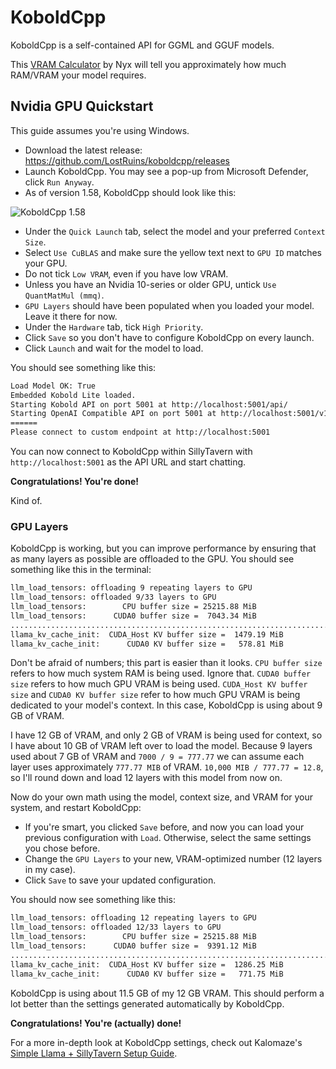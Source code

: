# KoboldCpp

KoboldCpp is a self-contained API for GGML and GGUF models.

This [VRAM Calculator](https://huggingface.co/spaces/NyxKrage/LLM-Model-VRAM-Calculator) by Nyx will tell you approximately how much RAM/VRAM your model requires.

## Nvidia GPU Quickstart

This guide assumes you're using Windows.

* Download the latest release: <https://github.com/LostRuins/koboldcpp/releases>
* Launch KoboldCpp. You may see a pop-up from Microsoft Defender, click `Run Anyway`.
* As of version 1.58, KoboldCpp should look like this:

![KoboldCpp 1.58](/static/koboldcpp.png)

* Under the `Quick Launch` tab, select the model and your preferred `Context Size`.
* Select `Use CuBLAS` and make sure the yellow text next to `GPU ID` matches your GPU.
* Do not tick `Low VRAM`, even if you have low VRAM.
* Unless you have an Nvidia 10-series or older GPU, untick `Use QuantMatMul (mmq)`.
* `GPU Layers` should have been populated when you loaded your model. Leave it there for now.
* Under the `Hardware` tab, tick `High Priority`.
* Click `Save` so you don't have to configure KoboldCpp on every launch.
* Click `Launch` and wait for the model to load.

You should see something like this:

```txt
Load Model OK: True
Embedded Kobold Lite loaded.
Starting Kobold API on port 5001 at http://localhost:5001/api/
Starting OpenAI Compatible API on port 5001 at http://localhost:5001/v1/
======
Please connect to custom endpoint at http://localhost:5001
```

You can now connect to KoboldCpp within SillyTavern with `http://localhost:5001` as the API URL and start chatting.

**Congratulations! You're done!**

Kind of.

### GPU Layers

KoboldCpp is working, but you can improve performance by ensuring that as many layers as possible are offloaded to the GPU. You should see something like this in the terminal:

```txt
llm_load_tensors: offloading 9 repeating layers to GPU
llm_load_tensors: offloaded 9/33 layers to GPU
llm_load_tensors:        CPU buffer size = 25215.88 MiB
llm_load_tensors:      CUDA0 buffer size =  7043.34 MiB
....................................................................................................
llama_kv_cache_init:  CUDA_Host KV buffer size =  1479.19 MiB
llama_kv_cache_init:      CUDA0 KV buffer size =   578.81 MiB
```

Don't be afraid of numbers; this part is easier than it looks. `CPU buffer size` refers to how much system RAM is being used. Ignore that. `CUDA0 buffer size` refers to how much GPU VRAM is being used. `CUDA_Host KV buffer size` and `CUDA0 KV buffer size` refer to how much GPU VRAM is being dedicated to your model's context. In this case, KoboldCpp is using about 9 GB of VRAM.

I have 12 GB of VRAM, and only 2 GB of VRAM is being used for context, so I have about 10 GB of VRAM left over to load the model. Because 9 layers used about 7 GB of VRAM and `7000 / 9 = 777.77` we can assume each layer uses approximately `777.77 MIB` of VRAM. `10,000 MIB / 777.77 = 12.8`, so I'll round down and load 12 layers with this model from now on.

Now do your own math using the model, context size, and VRAM for your system, and restart KoboldCpp:

* If you're smart, you clicked `Save` before, and now you can load your previous configuration with `Load`. Otherwise, select the same settings you chose before.
* Change the `GPU Layers` to your new, VRAM-optimized number (12 layers in my case).
* Click `Save` to save your updated configuration.

You should now see something like this:

```txt
llm_load_tensors: offloading 12 repeating layers to GPU
llm_load_tensors: offloaded 12/33 layers to GPU
llm_load_tensors:        CPU buffer size = 25215.88 MiB
llm_load_tensors:      CUDA0 buffer size =  9391.12 MiB
....................................................................................................
llama_kv_cache_init:  CUDA_Host KV buffer size =  1286.25 MiB
llama_kv_cache_init:      CUDA0 KV buffer size =   771.75 MiB
```

KoboldCpp is using about 11.5 GB of my 12 GB VRAM. This should perform a lot better than the settings generated automatically by KoboldCpp.

**Congratulations! You're (actually) done!**

For a more in-depth look at KoboldCpp settings, check out Kalomaze's [Simple Llama + SillyTavern Setup Guide](https://rentry.org/llama_v2_sillytavern).

